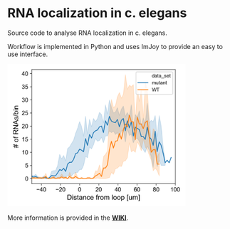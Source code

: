 # RNA localization in c. elegans 
Source code to analyse RNA localization in c. elegans. 

Workflow is implemented in Python and uses ImJoy to provide an easy to use interface.

<img src="https://github.com/muellerflorian/cornes-rna-loc/blob/master/img/example-line_plots_ci.png" width="400px"  alt="example-line_plots_ci.png" >

More information is provided in the [**WIKI**](https://github.com/muellerflorian/cornes-rna-loc/wiki).
